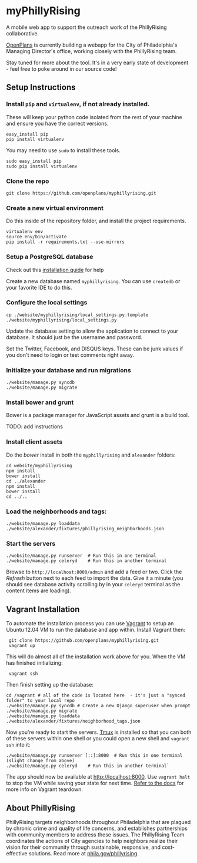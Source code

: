 myPhillyRising
==============

A mobile web app to support the outreach work of the PhillyRising collaborative. 
 
[OpenPlans](http://openplans.org) is currently building a webapp for the City of Philadelphia's Managing Director's office, working closely with the PhillyRising team. 

Stay tuned for more about the tool. It's in a very early state of development - feel free to poke around in our source code!


Setup Instructions
------------------

### Install `pip` and `virtualenv`, if not already installed.

These will keep your python code isolated from the rest of your machine and ensure you have
the correct versions.

    easy_install pip
    pip install virtualenv

You may need to use `sudo` to install these tools.

    sudo easy_install pip
    sudo pip install virtualenv

### Clone the repo

    git clone https://github.com/openplans/myphillyrising.git

### Create a new virtual environment

Do this inside of the repository folder, and install the project requirements.

    virtualenv env
    source env/bin/activate
    pip install -r requirements.txt --use-mirrors

### Setup a PostgreSQL database

Check out this [installation guide](https://wiki.postgresql.org/wiki/Detailed_installation_guides) for help

Create a new database named `myphillyrising`. You can use `createdb` or your 
favorite IDE to do this.

### Configure the local settings

    cp ./website/myphillyrising/local_settings.py.template ./website/myphillyrising/local_settings.py

Update the database setting to allow the application to connect to your database. 
It should just be the username and password.

Set the Twitter, Facebook, and DISQUS keys. These can be junk values if you don't 
need to login or test comments right away.
    
### Initialize your database and run migrations

    ./website/manage.py syncdb
    ./website/manage.py migrate


### Install bower and grunt

Bower is a package manager for JavaScript assets and grunt is a build tool.

TODO: add instructions


### Install client assets

Do the *bower* install in both the `myphillyrising` and `alexander` folders:

    cd website/myphillyrising
    npm install
    bower install
    cd ../alexander
    npm install
    bower install
    cd ../..

### Load the neighborhoods and tags:

    ./website/manage.py loaddata ./website/alexander/fixtures/phillyrising_neighborhoods.json

### Start the servers

    ./website/manage.py runserver  # Run this in one terminal
    ./website/manage.py celeryd    # Run this in another terminal

Browse to `http://localhost:8000/admin` and add a feed or two. Click the *Refresh* button next to each feed to import the data. Give it a minute (you should see database activity scrolling by in your `celeryd` terminal as the content items are loading).

Vagrant Installation
------------------

To automate the installation process you can use [Vagrant](http://www.vagrantup.com) to setup an Ubuntu 12.04 VM to run the database and app within. Install Vagrant then:

     git clone https://github.com/openplans/myphillyrising.git
     vagrant up

This will do almost all of the installation work above for you. When the VM has finished initializing:

     vagrant ssh

Then finish setting up the database:

    cd /vagrant # all of the code is located here  - it's just a "synced folder" to your local repo
    ./website/manage.py syncdb # Create a new Django superuser when prompt
    ./website/manage.py migrate
    ./website/manage.py loaddata ./website/alexander/fixtures/neighborhood_tags.json

Now you're ready to start the servers. [Tmux](http://tmux.sourceforge.net/) is installed so that you can both of these servers within one shell or you could open a new shell and `vagrant ssh` into it:

    ./website/manage.py runserver [::]:8000  # Run this in one terminal (slight change from above)
    ./website/manage.py celeryd    # Run this in another terminal`

The app should now be available at [http://localhost:8000](http://localhost:8000). Use `vagrant halt` to stop the VM while saving your state for next time. [Refer to the docs](http://docs.vagrantup.com/v2/getting-started/teardown.html) for more info on Vagrant teardown.

About PhillyRising
------------------
PhillyRising targets neighborhoods throughout Philadelphia that are plagued by chronic crime and quality of life concerns, and establishes partnerships with community members to address these issues. The PhillyRising Team coordinates the actions of City agencies to help neighbors realize their vision for their community through sustainable, responsive, and cost-effective solutions. Read more at [phila.gov/phillyrising](http://www.phila.gov/phillyrising/).
